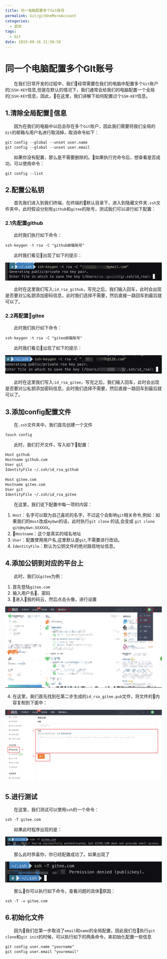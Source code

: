 ```yaml
---
title: 同一电脑配置多个Git账号
permalink: Git/gitOneMoreAccount
categories:
  - 其他
tags:
  - Git
date: 2019-09-16 21:58:58
---
```

# 同一个电脑配置多个GIt账号

&emsp;&emsp;在我们日常开发的过程中，我们经常需要在我们的电脑中配置多个`Git`账户的`SSH-KEY`信息,但是在默认的情况下，我们通常会给我们的电脑配置一个全局的`SSH-KEY`信息，因此，在这里，我们讲解下如何配置过个`SSH-KEY`信息。

## 1.清除全局配置信息

&emsp;&emsp;因为在我们的电脑中以后会存在多个`Git`账户，因此我们需要将我们全局的`Git`的邮箱与用户名进行取消掉，取消命令如下：

```shell
git config --global --unset user.name
git config --global --unset user.email
```

&emsp;&emsp;如果你没有配置，那么是不需要删除的。如果执行完命令后，想查看是否成功，可以使用命令：

```shell
git config --list
```

## 2.配置公私钥

&emsp;&emsp;首先我们进入到我们终端，在终端的默认目录下，进入到隐藏文件夹`.ssh`文件夹中，此时假设分别有`github`和`gitee`的账号，测试我们可以进行如下配置：

### 2.1先配置github

&emsp;&emsp;此时我们执行如下命令：

```shell
ssh-keygen -t rsa -C "github邮箱账号"
```

&emsp;&emsp;此时我们看见出现了如下的提示：

![填写公私钥的位置信息](/img/gitOneMoreAccount/saveTheGitHubKey.jpg)

&emsp;&emsp;此时在这里我们写入:`id_rsa_github`，写完之后，我们输入回车，此时会出现是否要对公私钥添加密码信息，此时我们选择不需要，然后直接一路回车到最后就可以了。

### 2.2再配置gitee

&emsp;&emsp;此时我们执行如下命令：
```shell
ssh-keygen -t rsa -C "gitee邮箱账号"
```
&emsp;&emsp;此时我们看见出现了如下的提示：

![填写公私钥的位置信息](/img/gitOneMoreAccount/saveTheGiteeKey.jpg)

&emsp;&emsp;此时在这里我们写入:`id_rsa_gitee`，写完之后，我们输入回车，此时会出现是否要对公私钥添加密码信息，此时我们选择不需要，然后直接一路回车到最后就可以了。

## 3.添加config配置文件

&emsp;&emsp;在`.ssh`文件夹中，我们首先创建一个文件

```shell
touch config
```

&emsp;&emsp;此时，我们打开文件，写入如下配置：

```
Host github
Hostname github.com
User git
IdentityFile ~/.ssh/id_rsa_github

Host gitee.com
Hostname gitee.com
User git
IdentityFile ~/.ssh/id_rsa_gitee
```

&emsp;&emsp;在这里，我们说下配置中每一项的内容：

1. `Host`：名字可以取为自己喜欢的名字，不过这个会影响`git`相关命令,例如：如果我们的`Host`改成`myOwn`的话，此时执行`git clone` 的话,会变成 `git clone git@myOwn:XXXXXX`。
2. `Hostname`：这个是真实的域名地址
3. `User`：配置使用用户名,这里默认是`git`,不需要进行改动。
4. `IdentityFile`：默认为公钥文件的绝对路径地址信息。


## 4.添加公钥到对应的平台上

&emsp;&emsp;此时，我们以`gitee`为例：

1. 首先登陆`gitee.com`
2. 输入用户名、密码
3. 进入我的码云，然后点击头像，进行设置

![填写公私钥的位置信息](/img/gitOneMoreAccount/findTheSettings.jpg)

4. 在这里，我们首先找到在第二步生成的`id_rsa_gitee.pub`文件，将文件的内容复制到下面中：

![填写公私钥的位置信息](/img/gitOneMoreAccount/addTheSshKey.jpg)

## 5.进行测试
&emsp;&emsp;在这里，我们测试可以使用`ssh`的一个命令：

```shell
ssh -T gitee.com
```

&emsp;&emsp;如果此时程序出现的是：

![填写公私钥的位置信息](/img/gitOneMoreAccount/showSuccessResult.jpg)

&emsp;&emsp;那么此时恭喜你，你已经配置成功了。如果出现了

![填写公私钥的位置信息](/img/gitOneMoreAccount/showErrorResult.jpg)

&emsp;&emsp;那么你可以执行如下命令，查看问题的具体原因：

```
ssh -T -v gitee.com
```

## 6.初始化文件
&emsp;&emsp;因为我们在第一步取消了`email`和`name`的全局配置，因此我们在执行`git clone`和`git init`的时候，可以执行如下的两条命令，来初始化配置一些信息

```shell
git config user.name "yourname"
git config user.email "youremail"
```
